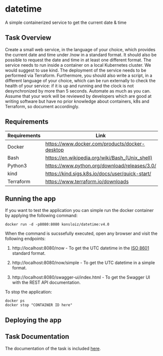 # datetime
A simple containerized service to get the current date &amp; time

## Task Overview 

Create a small web service, in the language of your choice, which provides the current date and time under /now in a standard format. It should also be possible to request the date and time in at least one different format. The service needs to run inside a container on a local Kubernetes cluster. We would suggest to use kind. The deployment of the service needs to be performed via Terraform. Furthermore, you should also write a script, in a different language of your choice, which can be run externally to check the health of your service: if it is up and running and the clock is not desynchronized by more than 5 seconds. Automate as much as you can. Assume that your work will be reviewed by developers which are good at writing software but have no prior knowledge about containers, k8s and Terraform, so document accordingly.

## Requirements

| Requirements | Link                                            |
|--------------|-------------------------------------------------|
| Docker       | https://www.docker.com/products/docker-desktop  |
| Bash         | https://en.wikipedia.org/wiki/Bash_(Unix_shell) |
| Python3      | https://www.python.org/download/releases/3.0/   |
| kind         | https://kind.sigs.k8s.io/docs/user/quick-start/ |
| Terraform    | https://www.terraform.io/downloads              |

## Running the app

If you want to test the application you can simple run the docker container by applying the following command:

```
docker run -d -p8080:8080 konsloiz/datetime:v4.0
```

When the command is sucssefully executed, open any browser and visit the following endpoints:

1. http://localhost:8080/now - To get the UTC datetime in the [ISO 8601](https://en.wikipedia.org/wiki/ISO_8601) standard format.

2. http://localhost:8080/now/simple - To get the UTC datetime in a simple format.

3. http://localhost:8080/swagger-ui/index.html - To get the Swagger UI with the REST API documentation.

To stop the application:

```
docker ps
docker stop "CONTAINER ID here"
```

## Deploying the app

## Task Documentation

The documentation of the task is included [here](https://github.com/konsloiz/datetime/blob/main/DOCUMENTATION.md).
